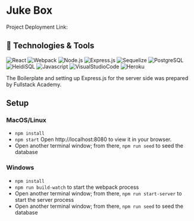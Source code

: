 # Juke Box

Project Deployment Link:

## :wrench: Technologies & Tools

![React](https://img.shields.io/badge/Tool-React-900C3F?style=flat&logo=React)
![Webpack](https://img.shields.io/badge/Tool-Webpack-900C3F?style=flat&logo=Webpack)
![Node.js](https://img.shields.io/badge/Tool-Node.js-900C3F?style=flat&logo=Node.js)
![Express.js](https://img.shields.io/badge/Tool-Express.js-900C3F?style=flat&logo=Express.js)
![Sequelize](https://img.shields.io/badge/Tool-Sequelize-900C3F?style=flat&logo=Sequelize)
![PostgreSQL](https://img.shields.io/badge/Tool-PostgreSQL-900C3F?style=flat&logo=PostgreSQL)
![HeidiSQL](https://img.shields.io/badge/Tool-HeidiSQL-900C3F?style=flat&logo=HeidiSQL)
![Javascript](https://img.shields.io/badge/Code-Javascript-900C3F?style=flat&logo=Javascript)
![VisualStudioCode](https://img.shields.io/badge/Tool-VS%20Code-900C3F?style=flat&logo=VisualStudioCode)
![Heroku](https://img.shields.io/badge/Deployment-Heroku-900C3F?style=flat&logo=Heroku)

The Boilerplate and setting up Express.js for the server side was prepared by Fullstack Academy.

## Setup

### MacOS/Linux

* `npm install`
* `npm start` Open http://localhost:8080 to view it in your browser.
* Open another terminal window; from there, `npm run seed` to seed the database

### Windows

* `npm install`
* `npm run build-watch` to start the webpack process
* Open another terminal window; from there, `npm run start-server` to start the server process
* Open another terminal window; from there, `npm run seed` to seed the database


